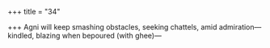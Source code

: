 +++
title = "34"

+++
Agni will keep smashing obstacles, seeking chattels, amid
admiration—
kindled, blazing when bepoured (with ghee)—
